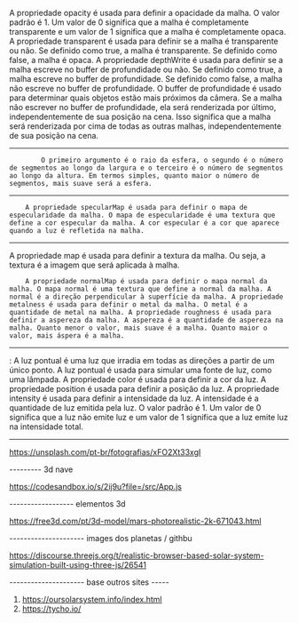  A propriedade opacity é usada para definir a opacidade da malha. O valor padrão é 1. Um valor de 0 significa que a malha é completamente transparente e um valor de 1 significa que a malha é completamente opaca. A propriedade transparent é usada para definir se a malha é transparente ou não. Se definido como true, a malha é transparente. Se definido como false, a malha é opaca. A propriedade depthWrite é usada para definir se a malha escreve no buffer de profundidade ou não. Se definido como true, a malha escreve no buffer de profundidade. Se definido como false, a malha não escreve no buffer de profundidade. O buffer de profundidade é usado para determinar quais objetos estão mais próximos da câmera. Se a malha não escrever no buffer de profundidade, ela será renderizada por último, independentemente de sua posição na cena. Isso significa que a malha será renderizada por cima de todas as outras malhas, independentemente de sua posição na cena.

 -----------------

            O primeiro argumento é o raio da esfera, o segundo é o número de segmentos ao longo da largura e o terceiro é o número de segmentos ao longo da altura. Em termos simples, quanto maior o número de segmentos, mais suave será a esfera. 

--------------------------

        A propriedade specularMap é usada para definir o mapa de especularidade da malha. O mapa de especularidade é uma textura que define a cor especular da malha. A cor especular é a cor que aparece quando a luz é refletida na malha.

----------------------------

 A propriedade map é usada para definir a textura da malha. Ou seja, a textura é a imagem que será aplicada à malha.

        A propriedade normalMap é usada para definir o mapa normal da malha. O mapa normal é uma textura que define a normal da malha. A normal é a direção perpendicular à superfície da malha. A propriedade metalness é usada para definir o metal da malha. O metal é a quantidade de metal na malha. A propriedade roughness é usada para definir a aspereza da malha. A aspereza é a quantidade de aspereza na malha. Quanto menor o valor, mais suave é a malha. Quanto maior o valor, mais áspera é a malha.

----------------------------------

  <pointLight />: A luz pontual é uma luz que irradia em todas as direções a partir de um único ponto. A luz pontual é usada para simular uma fonte de luz, como uma lâmpada. A propriedade color é usada para definir a cor da luz. A propriedade position é usada para definir a posição da luz. A propriedade intensity é usada para definir a intensidade da luz. A intensidade é a quantidade de luz emitida pela luz. O valor padrão é 1. Um valor de 0 significa que a luz não emite luz e um valor de 1 significa que a luz emite luz na intensidade total.

  --------------

<https://unsplash.com/pt-br/fotografias/xFO2Xt33xgI>

--------- 3d nave

<https://codesandbox.io/s/2ij9u?file=/src/App.js>

------------------ elementos 3d

<https://free3d.com/pt/3d-model/mars-photorealistic-2k-671043.html>

--------------------- images dos planetas / githbu

<https://discourse.threejs.org/t/realistic-browser-based-solar-system-simulation-built-using-three-js/26541>

--------------------- base outros sites -----

1. <https://oursolarsystem.info/index.html>
2. <https://tycho.io/>
